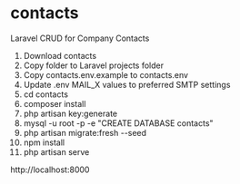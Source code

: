# contacts
Laravel CRUD for Company Contacts

1. Download contacts
2. Copy folder to Laravel projects folder
3. Copy contacts\.env.example to contacts\.env
4. Update .env MAIL_X values to preferred SMTP settings
5. cd contacts
6. composer install
7. php artisan key:generate
8. mysql -u root -p -e "CREATE DATABASE contacts"
9. php artisan migrate:fresh --seed
10. npm install
11. php artisan serve

http://localhost:8000